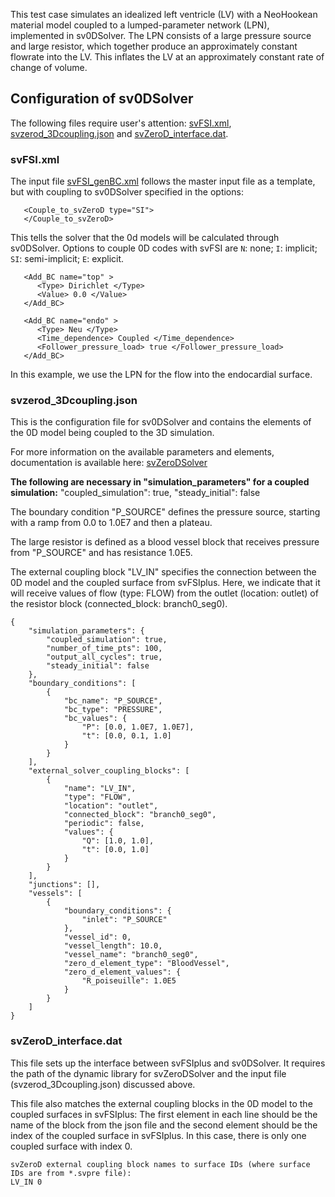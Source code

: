 This test case simulates an idealized left ventricle (LV) with a NeoHookean material model
coupled to a lumped-parameter network (LPN), implemented in sv0DSolver. The LPN consists of a large pressure source and large resistor, which together produce an approximately constant flowrate into
the LV. This inflates the LV at an approximately constant rate of change of volume.

## Configuration of sv0DSolver

The following files require user's attention: [svFSI.xml](./svFSI.xml), [svzerod_3Dcoupling.json](./svzerod_3Dcoupling.json) and [svZeroD_interface.dat](./svZeroD_interface.dat).

### svFSI.xml

The input file [svFSI_genBC.xml](./svFSI.xml) follows the master input file as a template, but with coupling to sv0DSolver specified in the options:

```
   <Couple_to_svZeroD type="SI">
   </Couple_to_svZeroD>
```

This tells the solver that the 0d models will be calculated through sv0DSolver. Options to couple 0D codes with svFSI are `N`: none; `I`: implicit; `SI`: semi-implicit; `E`: explicit.

```
   <Add_BC name="top" > 
      <Type> Dirichlet </Type> 
      <Value> 0.0 </Value>
   </Add_BC> 

   <Add_BC name="endo" > 
      <Type> Neu </Type> 
      <Time_dependence> Coupled </Time_dependence> 
      <Follower_pressure_load> true </Follower_pressure_load> 
   </Add_BC> 
```

In this example, we use the LPN for the flow into the endocardial surface.

### svzerod_3Dcoupling.json

This is the configuration file for sv0DSolver and contains the elements of the 0D model being coupled to the 3D simulation. 

For more information on the available parameters and elements, documentation is available here: [svZeroDSolver](https://github.com/SimVascular/svZeroDSolver)

**The following are necessary in "simulation_parameters" for a coupled simulation:**
"coupled_simulation": true,
"steady_initial": false

The boundary condition "P_SOURCE" defines the pressure source, starting with a ramp from 0.0 to 1.0E7 and then a plateau.

The large resistor is defined as a blood vessel block that receives pressure from "P_SOURCE" and has resistance 1.0E5.

The external coupling block "LV_IN" specifies the connection between the 0D model and the coupled surface from svFSIplus. Here, we indicate that it will receive values of flow (type: FLOW) from the outlet (location: outlet) of the resistor block (connected_block: branch0_seg0).

```
{
    "simulation_parameters": {
        "coupled_simulation": true,
        "number_of_time_pts": 100,
        "output_all_cycles": true,
        "steady_initial": false
    },
    "boundary_conditions": [
        {
            "bc_name": "P_SOURCE",
            "bc_type": "PRESSURE",
            "bc_values": {
                "P": [0.0, 1.0E7, 1.0E7],
                "t": [0.0, 0.1, 1.0]
            }
        }
    ],
    "external_solver_coupling_blocks": [
        {
            "name": "LV_IN",
            "type": "FLOW",
            "location": "outlet",
            "connected_block": "branch0_seg0",
            "periodic": false,
            "values": {
                "Q": [1.0, 1.0],
                "t": [0.0, 1.0]
            }
        }
    ],
    "junctions": [],
    "vessels": [
        {
            "boundary_conditions": {
                "inlet": "P_SOURCE"
            },
            "vessel_id": 0,
            "vessel_length": 10.0,
            "vessel_name": "branch0_seg0",
            "zero_d_element_type": "BloodVessel",
            "zero_d_element_values": {
                "R_poiseuille": 1.0E5
            }
        }
    ]
}
```

### svZeroD_interface.dat

This file sets up the interface between svFSIplus and sv0DSolver. It requires the path of the dynamic library for svZeroDSolver and the input file (svzerod_3Dcoupling.json) discussed above.

This file also matches the external coupling blocks in the 0D model to the coupled surfaces in svFSIplus:
The first element in each line should be the name of the block from the json file and the second element should be the index of the coupled surface in svFSIplus. In this case, there is only one coupled surface with index 0.

```
svZeroD external coupling block names to surface IDs (where surface IDs are from *.svpre file):
LV_IN 0
```
